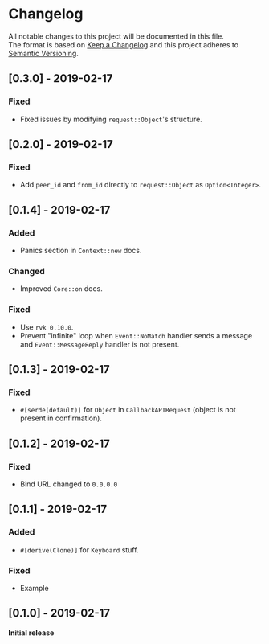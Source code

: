 # Changelog
All notable changes to this project will be documented in this file.    
The format is based on [Keep a Changelog](http://keepachangelog.com/en/1.0.0/)
and this project adheres to [Semantic Versioning](http://semver.org/spec/v2.0.0.html).

## [0.3.0] - 2019-02-17
### Fixed
- Fixed issues by modifying `request::Object`'s structure.

## [0.2.0] - 2019-02-17
### Fixed
- Add `peer_id` and `from_id` directly to `request::Object` as `Option<Integer>`.

## [0.1.4] - 2019-02-17
### Added
- Panics section in `Context::new` docs.
### Changed
- Improved `Core::on` docs.
### Fixed
- Use `rvk 0.10.0`.
- Prevent "infinite" loop when `Event::NoMatch` handler sends a message and `Event::MessageReply` handler is not present.

## [0.1.3] - 2019-02-17
### Fixed
- `#[serde(default)]` for `Object` in `CallbackAPIRequest` (object is not present in confirmation).

## [0.1.2] - 2019-02-17
### Fixed
- Bind URL changed to `0.0.0.0`

## [0.1.1] - 2019-02-17
### Added
- `#[derive(Clone)]` for `Keyboard` stuff.
### Fixed
- Example

## [0.1.0] - 2019-02-17
**Initial release**
